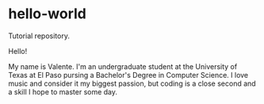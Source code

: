 # hello-world
Tutorial repository.

Hello!

My name is Valente. I'm an undergraduate student at the University of Texas at El Paso pursing a Bachelor's Degree in Computer Science. I love music and consider it my biggest passion, but coding is a close second and a skill I hope to master some day.
